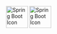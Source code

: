 
<img src="https://github.com/Ignacio-Trottaa/Ignacio-Trottaa/assets/146495363/30ee6571-2468-4f5b-88d3-46b00c4092a3" alt="Spring Boot Icon" width="60" height="60">
<img src="https://github.com/Ignacio-Trottaa/Ignacio-Trottaa/assets/146495363/6c147dfc-0557-4a34-9873-bb409a6e25cd" alt="Spring Boot Icon" width="60" height="60">


